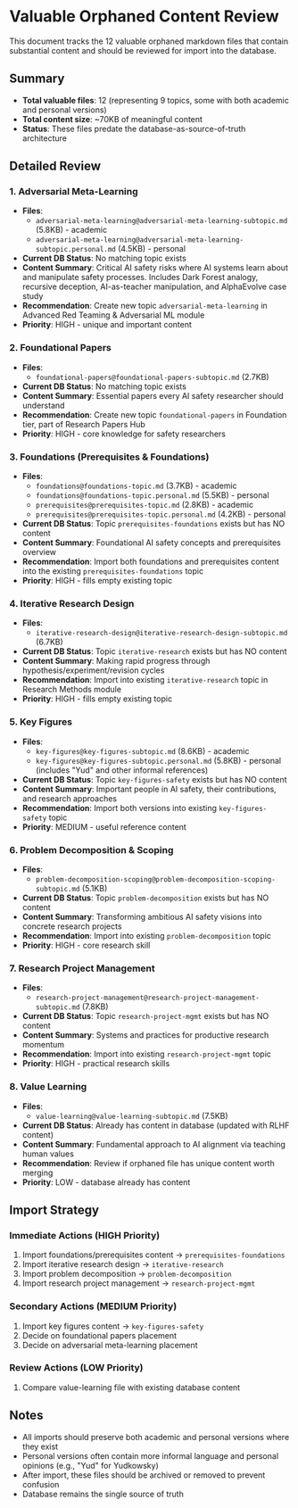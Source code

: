 # Valuable Orphaned Content Review

This document tracks the 12 valuable orphaned markdown files that contain substantial content and should be reviewed for import into the database.

## Summary
- **Total valuable files**: 12 (representing 9 topics, some with both academic and personal versions)
- **Total content size**: ~70KB of meaningful content
- **Status**: These files predate the database-as-source-of-truth architecture

## Detailed Review

### 1. Adversarial Meta-Learning
- **Files**: 
  - `adversarial-meta-learning@adversarial-meta-learning-subtopic.md` (5.8KB) - academic
  - `adversarial-meta-learning@adversarial-meta-learning-subtopic.personal.md` (4.5KB) - personal
- **Current DB Status**: No matching topic exists
- **Content Summary**: Critical AI safety risks where AI systems learn about and manipulate safety processes. Includes Dark Forest analogy, recursive deception, AI-as-teacher manipulation, and AlphaEvolve case study
- **Recommendation**: Create new topic `adversarial-meta-learning` in Advanced Red Teaming & Adversarial ML module
- **Priority**: HIGH - unique and important content

### 2. Foundational Papers
- **Files**: 
  - `foundational-papers@foundational-papers-subtopic.md` (2.7KB)
- **Current DB Status**: No matching topic exists
- **Content Summary**: Essential papers every AI safety researcher should understand
- **Recommendation**: Create new topic `foundational-papers` in Foundation tier, part of Research Papers Hub
- **Priority**: HIGH - core knowledge for safety researchers

### 3. Foundations (Prerequisites & Foundations)
- **Files**: 
  - `foundations@foundations-topic.md` (3.7KB) - academic
  - `foundations@foundations-topic.personal.md` (5.5KB) - personal
  - `prerequisites@prerequisites-topic.md` (2.8KB) - academic
  - `prerequisites@prerequisites-topic.personal.md` (4.2KB) - personal
- **Current DB Status**: Topic `prerequisites-foundations` exists but has NO content
- **Content Summary**: Foundational AI safety concepts and prerequisites overview
- **Recommendation**: Import both foundations and prerequisites content into the existing `prerequisites-foundations` topic
- **Priority**: HIGH - fills empty existing topic

### 4. Iterative Research Design
- **Files**: 
  - `iterative-research-design@iterative-research-design-subtopic.md` (6.7KB)
- **Current DB Status**: Topic `iterative-research` exists but has NO content
- **Content Summary**: Making rapid progress through hypothesis/experiment/revision cycles
- **Recommendation**: Import into existing `iterative-research` topic in Research Methods module
- **Priority**: HIGH - fills empty existing topic

### 5. Key Figures
- **Files**: 
  - `key-figures@key-figures-subtopic.md` (8.6KB) - academic
  - `key-figures@key-figures-subtopic.personal.md` (5.8KB) - personal (includes "Yud" and other informal references)
- **Current DB Status**: Topic `key-figures-safety` exists but has NO content
- **Content Summary**: Important people in AI safety, their contributions, and research approaches
- **Recommendation**: Import both versions into existing `key-figures-safety` topic
- **Priority**: MEDIUM - useful reference content

### 6. Problem Decomposition & Scoping
- **Files**: 
  - `problem-decomposition-scoping@problem-decomposition-scoping-subtopic.md` (5.1KB)
- **Current DB Status**: Topic `problem-decomposition` exists but has NO content
- **Content Summary**: Transforming ambitious AI safety visions into concrete research projects
- **Recommendation**: Import into existing `problem-decomposition` topic
- **Priority**: HIGH - core research skill

### 7. Research Project Management
- **Files**: 
  - `research-project-management@research-project-management-subtopic.md` (7.8KB)
- **Current DB Status**: Topic `research-project-mgmt` exists but has NO content
- **Content Summary**: Systems and practices for productive research momentum
- **Recommendation**: Import into existing `research-project-mgmt` topic
- **Priority**: HIGH - practical research skills

### 8. Value Learning
- **Files**: 
  - `value-learning@value-learning-subtopic.md` (7.5KB)
- **Current DB Status**: Already has content in database (updated with RLHF content)
- **Content Summary**: Fundamental approach to AI alignment via teaching human values
- **Recommendation**: Review if orphaned file has unique content worth merging
- **Priority**: LOW - database already has content

## Import Strategy

### Immediate Actions (HIGH Priority)
1. Import foundations/prerequisites content → `prerequisites-foundations`
2. Import iterative research design → `iterative-research`
3. Import problem decomposition → `problem-decomposition`
4. Import research project management → `research-project-mgmt`

### Secondary Actions (MEDIUM Priority)
1. Import key figures content → `key-figures-safety`
2. Decide on foundational papers placement
3. Decide on adversarial meta-learning placement

### Review Actions (LOW Priority)
1. Compare value-learning file with existing database content

## Notes
- All imports should preserve both academic and personal versions where they exist
- Personal versions often contain more informal language and personal opinions (e.g., "Yud" for Yudkowsky)
- After import, these files should be archived or removed to prevent confusion
- Database remains the single source of truth
